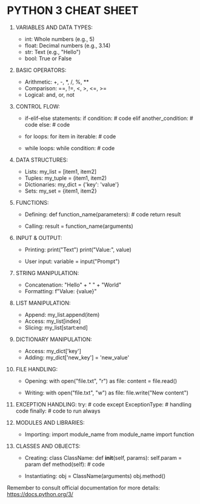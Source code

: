 # PYTHON 3 CHEAT SHEET

1. VARIABLES AND DATA TYPES:
   - int: Whole numbers (e.g., 5)
   - float: Decimal numbers (e.g., 3.14)
   - str: Text (e.g., "Hello")
   - bool: True or False

2. BASIC OPERATORS:
   - Arithmetic: +, -, *, /, %, **
   - Comparison: ==, !=, <, >, <=, >=
   - Logical: and, or, not

3. CONTROL FLOW:
   - if-elif-else statements:
     if condition:
         # code
     elif another_condition:
         # code
     else:
         # code

   - for loops:
     for item in iterable:
         # code

   - while loops:
     while condition:
         # code

4. DATA STRUCTURES:
   - Lists: my_list = [item1, item2]
   - Tuples: my_tuple = (item1, item2)
   - Dictionaries: my_dict = {'key': 'value'}
   - Sets: my_set = {item1, item2}

5. FUNCTIONS:
   - Defining:
     def function_name(parameters):
         # code
         return result

   - Calling:
     result = function_name(arguments)

6. INPUT & OUTPUT:
   - Printing:
     print("Text")
     print("Value:", value)

   - User input:
     variable = input("Prompt")

7. STRING MANIPULATION:
   - Concatenation: "Hello" + " " + "World"
   - Formatting: f"Value: {value}"

8. LIST MANIPULATION:
   - Append: my_list.append(item)
   - Access: my_list[index]
   - Slicing: my_list[start:end]

9. DICTIONARY MANIPULATION:
   - Access: my_dict['key']
   - Adding: my_dict['new_key'] = 'new_value'

10. FILE HANDLING:
    - Opening:
      with open("file.txt", "r") as file:
          content = file.read()

    - Writing:
      with open("file.txt", "w") as file:
          file.write("New content")

11. EXCEPTION HANDLING:
    try:
        # code
    except ExceptionType:
        # handling code
    finally:
        # code to run always

12. MODULES AND LIBRARIES:
    - Importing:
      import module_name
      from module_name import function

13. CLASSES AND OBJECTS:
    - Creating:
      class ClassName:
          def __init__(self, params):
              self.param = param
          def method(self):
              # code

    - Instantiating:
      obj = ClassName(arguments)
      obj.method()

Remember to consult official documentation for more details: https://docs.python.org/3/
